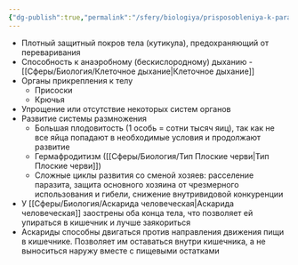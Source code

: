 ```yaml
---
{"dg-publish":true,"permalink":"/sfery/biologiya/prisposobleniya-k-parazitizmu/","tags":["Зоология"]}
---
```


- Плотный защитный покров тела (кутикула), предохраняющий от переваривания
- Способность к анаэробному (бескислородному) дыханию - [[Сферы/Биология/Клеточное дыхание\|Клеточное дыхание]]
- Органы прикрепления к телу
	- Присоски
	- Крючья
- Упрощение или отсутствие некоторых систем органов
- Развитие системы размножения
	- Большая плодовитость (1 особь = сотни тысяч яиц), так как не все яйца попадают в необходимые условия и продолжают развитие
	- Гермафродитизм ([[Сферы/Биология/Тип Плоские черви\|Тип Плоские черви]])
	- Сложные циклы развития со сменой хозяев: расселение паразита, защита основного хозяина от чрезмерного использования и гибели, снижение внутривидовой конкуренции
- У [[Сферы/Биология/Аскарида человеческая\|Аскарида человеческая]] заострены оба конца тела, что позволяет ей упираться в кишечник и лучше заякориться
- Аскариды способны двигаться против направления движения пищи в кишечнике. Позволяет им оставаться внутри кишечника, а не выноситься наружу вместе с пищевыми остатками